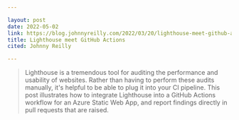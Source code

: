 ```yaml
---

layout: post
date: 2022-05-02
link: https://blog.johnnyreilly.com/2022/03/20/lighthouse-meet-github-actions
title: Lighthouse meet GitHub Actions
cited: Johnny Reilly 

---
```


> Lighthouse is a tremendous tool for auditing the performance and usability of websites. Rather than having to perform these audits manually, it's helpful to be able to plug it into your CI pipeline. This post illustrates how to integrate Lighthouse into a GitHub Actions workflow for an Azure Static Web App, and report findings directly in pull requests that are raised.